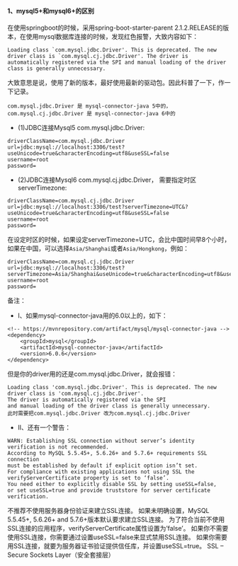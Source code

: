 #### 1、mysql5+和mysql6+的区别
在使用springboot的时候，采用spring-boot-starter-parent 2.1.2.RELEASE的版本，在使用mysql数据库连接的时候，发现红色报警，大致内容如下：
```
Loading class `com.mysql.jdbc.Driver'. This is deprecated. The new driver class is `com.mysql.cj.jdbc.Driver'. The driver is automatically registered via the SPI and manual loading of the driver class is generally unnecessary.
```
大致意思是说，使用了新的版本，最好使用最新的驱动包。因此科普了一下，作一下记录。
```
com.mysql.jdbc.Driver 是 mysql-connector-java 5中的， 
com.mysql.cj.jdbc.Driver 是 mysql-connector-java 6中的
```
- (1)JDBC连接Mysql5 com.mysql.jdbc.Driver:
```
driverClassName=com.mysql.jdbc.Driver
url=jdbc:mysql://localhost:3306/test?useUnicode=true&characterEncoding=utf8&useSSL=false
username=root
password=
```

- (2)JDBC连接Mysql6 com.mysql.cj.jdbc.Driver， 需要指定时区serverTimezone:
```
driverClassName=com.mysql.cj.jdbc.Driver
url=jdbc:mysql://localhost:3306/test?serverTimezone=UTC&?useUnicode=true&characterEncoding=utf8&useSSL=false
username=root
password=
```
在设定时区的时候，如果设定serverTimezone=UTC，会比中国时间早8个小时，如果在中国，可以选择`Asia/Shanghai`或者`Asia/Hongkong`，例如：
```
driverClassName=com.mysql.cj.jdbc.Driver
url=jdbc:mysql://localhost:3306/test?serverTimezone=Asia/Shanghai&useUnicode=true&characterEncoding=utf8&useSSL=false
username=root
password=
```
备注：
  - I、如果mysql-connector-java用的6.0以上的，如下：
```
<!-- https://mvnrepository.com/artifact/mysql/mysql-connector-java -->
<dependency>
    <groupId>mysql</groupId>
    <artifactId>mysql-connector-java</artifactId>
    <version>6.0.6</version>
</dependency>
```
但是你的driver用的还是com.mysql.jdbc.Driver，就会报错：
```
Loading class 'com.mysql.jdbc.Driver'. This is deprecated. The new 
driver class is 'com.mysql.cj.jdbc.Driver'. 
The driver is automatically registered via the SPI 
and manual loading of the driver class is generally unnecessary.
此时需要把com.mysql.jdbc.Driver 改为com.mysql.cj.jdbc.Driver
```
  - II、还有一个警告：
```
WARN: Establishing SSL connection without server’s identity verification is not recommended. 
According to MySQL 5.5.45+, 5.6.26+ and 5.7.6+ requirements SSL connection 
must be established by default if explicit option isn’t set. 
For compliance with existing applications not using SSL the verifyServerCertificate property is set to ‘false’. 
You need either to explicitly disable SSL by setting useSSL=false, 
or set useSSL=true and provide truststore for server certificate verification.
```
不推荐不使用服务器身份验证来建立SSL连接。 
如果未明确设置，MySQL 5.5.45+, 5.6.26+ and 5.7.6+版本默认要求建立SSL连接。 
为了符合当前不使用SSL连接的应用程序，verifyServerCertificate属性设置为’false’。 
如果你不需要使用SSL连接，你需要通过设置useSSL=false来显式禁用SSL连接。 
如果你需要用SSL连接，就要为服务器证书验证提供信任库，并设置useSSL=true。
SSL – Secure Sockets Layer（安全套接层）
